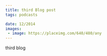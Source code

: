 ```yaml
---
title: third Blog post
tags: podcasts

date: 12/2014
images:
 - image: https://placeimg.com/640/480/any
---
```


<div id="lorem"></div>

third blog

